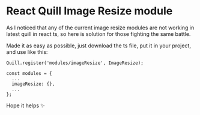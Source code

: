# React Quill Image Resize module 

As I noticed that any of the current image resize modules are not working in latest quill in react ts, so here is solution for those fighting the same battle.

Made it as easy as possible, just download the ts file, put it in your project, and use like this:

```
Quill.register('modules/imageResize', ImageResize);

const modules = {
  ...
  imageResize: {},
  ...
};
```

Hope it helps ✨
